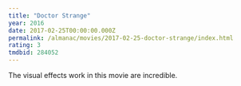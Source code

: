 ```yaml
---
title: "Doctor Strange"
year: 2016
date: 2017-02-25T00:00:00.000Z
permalink: /almanac/movies/2017-02-25-doctor-strange/index.html
rating: 3
tmdbid: 284052
---
```


The visual effects work in this movie are incredible.